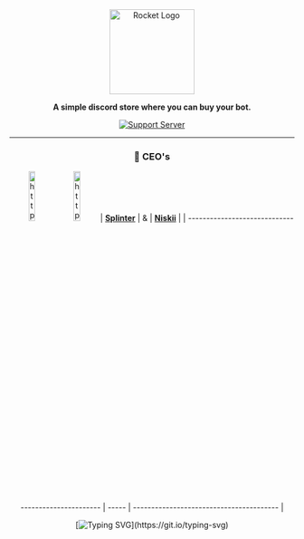<div align="center">
  <a href="https://discord.gg/hmptMArghm" target="_blank"
    ><img src="https://i.imgur.com/zRk4C7b.png" alt="Rocket Logo" height="150"
  /></a>

**A simple discord store where you can buy your bot.** 

[![Support Server](https://discord.com/api/guilds/958770825522217110/embed.png?style=banner2)](https://discord.gg/hmptMArghm)

  <hr />
  <div>
    <h3>👑 CEO's</h3>

<img alt="https://github.com/zSpl1nterUS" src="https://images.weserv.nl/?url=avatars.githubusercontent.com/u/43508512?v=4&h=128&w=128&fit=cover&mask=circle&maxage=1d" alt="https://github.com/zSpl1nterUS" width="15%" /> <img alt="https://github.com/Niskii3" src="https://images.weserv.nl/?url=avatars.githubusercontent.com/u/93174021?v=4&h=128&w=128&fit=cover&mask=circle&maxage=1d" alt="https://github.com/Niskii3" width="15%" />
| **[Splinter](https://github.com/zSpl1nterUS)** |   &  | **[Niskii](https://github.com/Niskii3)** |
| --------------------------------------------------- | ----- | ---------------------------------------- |

  </div>

  [![Typing
  SVG](https://readme-typing-svg.herokuapp.com?color=86deff&lines=+The+sky+isn't+the+limit.+Go+beyond.)](https://git.io/typing-svg)
</div>

